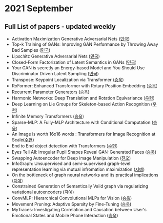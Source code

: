# 2021 September
## Full List of papers - updated weekly
* Activation Maximization Generative Adversarial Nets ([민국](./summary/minguk_01.md))
* Top-k Training of GANs: Improving GAN Performance by Throwing Away Bad Samples ([민국](./summary/minguk_02.md))
* Lipschitz Generative Adversarial Nets ([민국](./summary/minguk_03.md))
* Closed-Form Factorization of Latent Semantics in GANs ([민국](./summary/minguk_04.md))
* Your GAN is secretly an Energy-based Model and You Should Use Discriminator Driven Latent Sampling ([민국](./summary/minguk_05.md))
* Transpose: Keypoint Localization via Transformer ([승욱](./summary/seungwook_01.md))
* RoFormer: Enhanced Transformer with Rotary Position Embedding ([승욱](./summary/seungwook_02.md))
* Recurrent Parameter Generators ([승욱](./summary/woohyeon_01.md))
* Harmonic Networks: Deep Translation and Rotation Equivariance ([우현](./summary/woohyeon_02.md))
* Deep Learning on Lie Groups for Skeleton-based Action Recognition ([우현](./summary/woohyeon_03.md))
* Infinite Memory Transformers ([승욱](./summary/seungwook_07.md))
* Sparse-MLP: A Fully-MLP Architecture with Conditional Computation ([승욱](./summary/seungwook_09.md))
* An Image is worth 16x16 words : Transformers for Image Recognition at Scale([수현](./summary/suhyeon_06.md))
* End to End object detection with Transformers ([수현](./summary/suhyeon_09.md))
* Eyes Tell All: Irregular Pupil Shapes Reveal GAN-Generated Faces ([승욱](./summary/seungwook_10.md))
* Swapping Autoencoder for Deep Image Manipulation  ([진오](./summary/jinoh_06.md))
* InfoGraph: Unsupervised and semi-supervised graph-level representation learning via mutual infromation maximization ([지예](./summary/jiye_1.md))
* On the bottleneck of graph neural networks and its practical implications ([지예](./summary/jiye_2.md))
* Constrained Generation of Semantically Valid graph via regularizing variational autoencoders ([지예](./summary/jiye_3.md))
* ConvMLP: Hierarchical Convolutional MLPs for Vision ([승욱](./summary/seungwook_13.md))
* Movement Pruning: Adaptive Sparsity by Fine-Tuning ([승욱](./summary/seungwook_15.md))
* MyTraces: Investigating Correlation and Causation between User's Emotional States and Mobile Phone Interaction ([승욱](./summary/seungwook_17.md))
